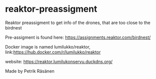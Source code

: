 # reaktor-preassigment
Reaktor preassigment to get info of the drones, that are too close to the birdnest

Pre-assigment is found here: https://assignments.reaktor.com/birdnest/

Docker image is named lumilukko/reaktor, link:https://hub.docker.com/r/lumilukko/reaktor

website: https://reaktor.lumilukonservu.duckdns.org/

Made by Petrik Räsänen

